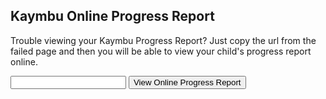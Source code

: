 ## Kaymbu Online Progress Report

Trouble viewing your Kaymbu Progress Report? Just copy the url from the failed page and then you will be able to view your child's progress report online.


<input type="text" id="url">
<button id="button">View Online Progress Report</button>

<script>
    var text = "";
    document.querySelector("#url").addEventListener("input", function (evt) {
        console.log(evt);
        text = evt.target.value;
    });
    document.querySelector("#button").addEventListener("click", function (evt) {
        console.log(text);

    });
</script>